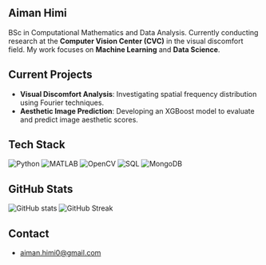 ## Aiman Himi

BSc in Computational Mathematics and Data Analysis. Currently conducting research at the **Computer Vision Center (CVC)** in the visual discomfort field. My work focuses on **Machine Learning** and **Data Science**.

## Current Projects
- **Visual Discomfort Analysis**: Investigating spatial frequency distribution using Fourier techniques.
- **Aesthetic Image Prediction**: Developing an XGBoost model to evaluate and predict image aesthetic scores.

## Tech Stack
![Python](https://img.shields.io/badge/Python-3776AB?style=for-the-badge&logo=python&logoColor=white)
![MATLAB](https://img.shields.io/badge/MATLAB-0076A8?style=for-the-badge&logo=mathworks&logoColor=white)
![OpenCV](https://img.shields.io/badge/OpenCV-%230059A8?style=for-the-badge&logo=opencv&logoColor=white)
![SQL](https://img.shields.io/badge/SQL-4479A1?style=for-the-badge&logo=mysql&logoColor=white)
![MongoDB](https://img.shields.io/badge/MongoDB-%234ea94b.svg?style=for-the-badge&logo=mongodb&logoColor=white)

## GitHub Stats
![GitHub stats](https://github-readme-stats.vercel.app/api?username=aimanhimi&show_icons=true&theme=tokyonight)
![GitHub Streak](https://streak-stats.demolab.com?user=aimanhimi&theme=tokyonight)


## Contact
- [aiman.himi0@gmail.com](mailto:aiman.himi0@gmail.com)


<!--
**aimanhimi/aimanhimi** is a ✨ _special_ ✨ repository because its `README.md` (this file) appears on your GitHub profile.

Here are some ideas to get you started:

- 🔭 I’m currently working on ...
- 🌱 I’m currently learning ...
- 👯 I’m looking to collaborate on ...
- 🤔 I’m looking for help with ...
- 💬 Ask me about ...
- 📫 How to reach me: ...
- 😄 Pronouns: ...
- ⚡ Fun fact: ...
-->
